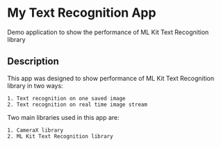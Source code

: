 # My Text Recognition App

Demo application to show the performance of ML Kit Text Recognition library

## Description

This app was designed to show performance of ML Kit Text Recognition library in two ways:

    1. Text recognition on one saved image
    2. Text recognition on real time image stream

Two main libraries used in this app are: 

    1. CameraX library 
    2. ML Kit Text Recognition library 
